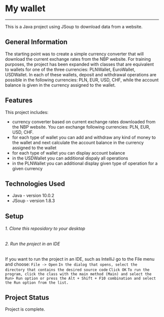 # My wallet
***
This is a Java project using JSoup to download data from a website.

## General Information 
The starting point was to create a simple currency converter that will download the current exchange rates from the NBP website. 
For training purposes, the project has been expanded with classes that are equivalent to wallets for one of the three currencies: PLNWallet, EuroWallet, USDWallet. In each of these wallets, deposit and withdrawal operations are possible in the following currencies: PLN, EUR, USD, CHF, while the account balance is given in the currency assigned to the wallet.

## Features 
This project includes:
- currency converter based on current exchange rates downloaded from the NBP website. You can exchange following currencies: PLN, EUR, USD, CHF. 
- for each type of wallet you can add and withdraw any kind of money to the wallet and next calculate the account balance in the currency assigned to the wallet
- for each type of wallet you can display account balance
- in the USDWallet you can additional dispaly all operations
- in the PLNWallet you can additional display given type of operation for a given currency

## Technologies Used
- Java - version 10.0.2
- JSoup - version 1.8.3

## Setup

###### 1. Clone this reposidory to your desktop

###### 2. Run the project in an IDE
 
If you want to run the project in an IDE, such as IntelliJ go to the File menu and choose:
`File -> Open`
`In the dialog that opens, select the directory that contains the desired source code`
`Click OK`
`To run the program, click the class with the main method (Main) and select the Run> Run option or press the Alt + Shift + F10 combination and select the Run option from the list.`

## Project Status
Project is complete.



